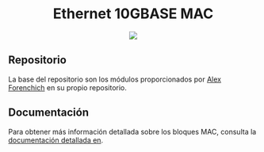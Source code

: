 <h1 align="center"> Ethernet 10GBASE MAC </h1>

<p align="center">
   <img src="https://img.shields.io/badge/STATUS-EN%20DESAROLLO-green">
</p>

## Repositorio
La base del repositorio son los módulos proporcionados por [Alex Forenchich](https://github.com/alexforencich/verilog-ethernet) en su propio repositorio.

## Documentación
Para obtener más información detallada sobre los bloques MAC, consulta la [documentación detallada en](https://ethernet10g.netlify.app/10-gbase/mac).

